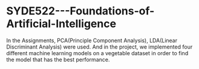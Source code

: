 # SYDE522---Foundations-of-Artificial-Intelligence
In the Assignments, PCA(Principle Component Analysis), LDA(Linear Discriminant Analysis) were used. And in the project, we implemented four different machine learning models on a vegetable dataset in order to find the model that has the best performance.
